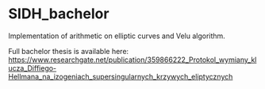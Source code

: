 # SIDH_bachelor
Implementation of arithmetic on elliptic curves and Velu algorithm.

Full bachelor thesis is available here: https://www.researchgate.net/publication/359866222_Protokol_wymiany_klucza_Diffiego-Hellmana_na_izogeniach_supersingularnych_krzywych_eliptycznych
